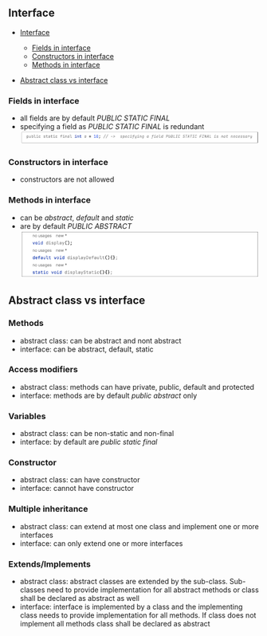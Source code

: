 ## Interface

- [Interface](#interface)
  - [Fields in interface](#fields-in-interface) 
  - [Constructors in interface](#constructors-in-interface)
  - [Methods in interface](#methods-in-interface)
  
- [Abstract class vs interface](#abstract-class-vs-interface)

 ### Fields in interface
  - all fields are by default *PUBLIC STATIC FINAL*
  - specifying a field as *PUBLIC STATIC FINAL* is redundant 
  ![interface_fields](https://github.com/HunorVadaszPerhat/java_lang_specs/blob/main/images/interface_fields.png)
 ### Constructors in interface
  - constructors are not allowed 
 ### Methods in interface
  - can be *abstract*, *default* and *static*
  - are by default *PUBLIC ABSTRACT* 
  ![interface_methods](https://github.com/HunorVadaszPerhat/java_lang_specs/blob/main/images/interface_methods.png)


## Abstract class vs interface
### Methods
  - abstract class: can be abstract and nont abstract
  - interface: can be abstract, default, static
### Access modifiers
  - abstract class: methods can have private, public, default and protected
  - interface: methods are by default *public abstract* only
### Variables
  - abstract class: can be non-static and non-final
  - interface: by default are *public static final*
### Constructor
  - abstract class: can have constructor
  - interface: cannot have constructor
### Multiple inheritance
  - abstract class: can extend at most one class and implement one or more interfaces
  - interface: can only extend one or more interfaces
### Extends/Implements
  - abstract class: abstract classes are extended by the sub-class. Sub-classes need to provide implementation for all abstract methods or class shall be declared as abstract as well
  - interface: interface is implemented by a class and the implementing class needs to provide implementation for all methods. If class does not implement all methods class shall be declared as abstract
